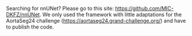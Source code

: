 Searching for nnUNet? Please go to this site: https://github.com/MIC-DKFZ/nnUNet. We only used the framework with little adaptations for the AortaSeg24 challenge (https://aortaseg24.grand-challenge.org/) and have to publish the code. 
